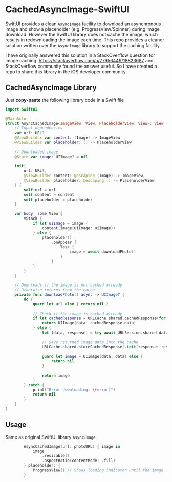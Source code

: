 # CachedAsyncImage-SwiftUI

SwiftUI provides a clean `AsyncImage` facility to download an asynchronous image and show a placeholder (e.g. ProgressView/Spinner) during image download. However the SwiftUI library does not cache the image, which results in redownloading the image each time. This repo provides a cleaner solution written over the `AsyncImage` library to support the caching facility. 

I have originally answered this solution in a StackOverflow question for image caching: https://stackoverflow.com/a/77956449/18823687 and StackOverflow community found the answer useful. So I have created a repo to share this library in the iOS developer community.

## CachedAsyncImage Library

Just **copy-paste** the following library code in a Swift file

```swift
import SwiftUI

@MainActor
struct AsyncCachedImage<ImageView: View, PlaceholderView: View>: View {
    // Input dependencies
    var url: URL?
    @ViewBuilder var content: (Image) -> ImageView
    @ViewBuilder var placeholder: () -> PlaceholderView
    
    // Downloaded image
    @State var image: UIImage? = nil
    
    init(
        url: URL?,
        @ViewBuilder content: @escaping (Image) -> ImageView,
        @ViewBuilder placeholder: @escaping () -> PlaceholderView
    ) {
        self.url = url
        self.content = content
        self.placeholder = placeholder
    }
    
    var body: some View {
        VStack {
            if let uiImage = image {
                content(Image(uiImage: uiImage))
            } else {
                placeholder()
                    .onAppear {
                        Task {
                            image = await downloadPhoto()
                        }
                    }
            }
        }
    }
    
    // Downloads if the image is not cached already
    // Otherwise returns from the cache
    private func downloadPhoto() async -> UIImage? {
        do {
            guard let url else { return nil }
            
            // Check if the image is cached already
            if let cachedResponse = URLCache.shared.cachedResponse(for: .init(url: url)) {
                return UIImage(data: cachedResponse.data)
            } else {
                let (data, response) = try await URLSession.shared.data(from: url)
                
                // Save returned image data into the cache
                URLCache.shared.storeCachedResponse(.init(response: response, data: data), for: .init(url: url))
                
                guard let image = UIImage(data: data) else {
                    return nil
                }
                
                return image
            }
        } catch {
            print("Error downloading: \(error)")
            return nil
        }
    }
}
```


## Usage

Same as original SwiftUI library `AsyncImage` 

```swift
        AsyncCachedImage(url: photoURL) { image in
            image
                .resizable()
                .aspectRatio(contentMode: .fill)
        } placeholder: {
            ProgressView() // Shows loading indicator until the image is downloaded
        }
```

